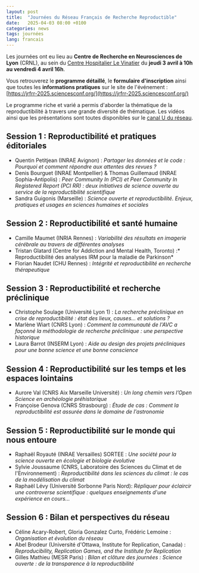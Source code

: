 ```yaml
---
layout: post
title:  "Journées du Réseau Français de Recherche Reproductible"
date:   2025-04-03 08:00 +0100
categories: news
tags: journées
lang: francais
---
```

Les journées ont eu lieu au **Centre de Recherche en Neurosciences de Lyon** (CRNL), au sein du [Centre Hospitalier Le Vinatier](https://www.google.com/maps/place/CRNL+-+Center+for+Research+in+Neuroscience+in+Lyon/@45.7437709,4.8998373,17z/data=!3m2!4b1!5s0x47f4c1a2dd286e19:0xe1cd16741c9e917e!4m6!3m5!1s0x47f4c1a2d1b67a6b:0x1f9ef926821090f9!8m2!3d45.7437672!4d4.9024122!16s%2Fg%2F12331xnmm?entry=tts&g_ep=EgoyMDI0MTAwNS4wIPu8ASoASAFQAw%3D%3D) du **jeudi 3 avril à 10h au vendredi 4 avril 16h**.

Vous retrouverez le **programme détaillé**, le **formulaire d'inscription** ainsi que toutes les **informations pratiques** sur le site de l'événement : [https://jrfrr-2025.sciencesconf.org/](https://jrfrr-2025.sciencesconf.org/)


Le programme riche et varié a permis d'aborder la thématique de la reproductibilité à travers une grande diversité de thématique. Les vidéos ainsi que les présentations sont toutes disponibles sur le [canal U du réseau](https://www.canal-u.tv/chaines/rfrr/journees-de-la-recherche-reproductible).


## Session 1 : Reproductibilité et pratiques éditoriales

* Quentin Petitjean (INRAE Avignon) : *Partager les données et le code : Pourquoi et comment répondre aux attentes des revues ?*
* Denis Bourguet (INRAE Montpellier) & Thomas Guillemaud (INRAE Sophia-Antipolis) : *Peer Community In (PCI) et Peer Community In Registered Report (PCI RR) : deux initiatives de science ouverte au service de la reproductibilité scientifique*
* Sandra Guigonis (Marseille) : *Science ouverte et reproductibilité. Enjeux, pratiques et usages en sciences humaines et sociales*

## Session 2 : Reproductibilité et santé humaine

* Camille Maumet (INRIA Rennes) : *Variabilité des résultats en imagerie cérébrale au travers de différentes analyses*
* Tristan Glatard (Centre for Addiction and Mental Health, Toronto) :* Reproductibilité des analyses IRM pour la maladie de Parkinson*
* Florian Naudet (CHU Rennes) : *Intégrité et reproductibilité en recherche thérapeutique*

## Session 3 : Reproductibilité et recherche préclinique

* Christophe Soulage (Université Lyon 1) : *La recherche préclinique en crise de reproductibilité : état des lieux, causes... et solutions ?*
*  Marlène Wiart (CNRS Lyon) : *Comment la communauté de l'AVC a façonné la méthodologie de recherche préclinique : une perspective historique*
*  Laura Barrot (INSERM Lyon) : *Aide au design des projets précliniques pour une bonne science et une bonne conscience*

## Session 4 : Reproductibilité sur les temps et les espaces lointains

* Aurore Val (CNRS Aix Marseille Université) : *Un long chemin vers l’Open Science en archéologie préhistorique*
* Françoise Genova (CNRS Strasbourg) : *Étude de cas : Comment la reproductibilité est assurée dans le domaine de l'astronomie*

## Session 5 : Reproductibilité sur le monde qui nous entoure

* Raphaël Royauté (INRAE Versailles) SORTEE : *Une société pour la science ouverte en écologie et biologie évolutive*
* Sylvie Joussaume (CNRS, Laboratoire des Sciences du Climat et de l'Environnement) : *Reproductibilité dans les sciences du climat : le cas de la modélisation du climat*
* Raphaël Lévy (Université Sorbonne Paris Nord):  *Répliquer pour éclaircir une controverse scientifique : quelques enseignements d'une expérience en cours...*

## Session 6 : Bilan et perspectives du réseau

* Céline Acary-Robert, Gloria Gonzalez Curto, Frédéric Lemoine : *Organisation et évolution du réseau*
* Abel Brodeur (Université d'Ottawa, Institute for Replication, Canada) : *Reproducibility, Replication Games, and the Institute for Replication*
* Gilles Mathieu (MESR Paris) : *Bilan et clôture des journées : Science ouverte : de la transparence à la reproductibilité*
